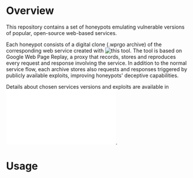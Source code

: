 # Overview

This repository contains a set of honeypots emulating vulnerable versions of popular, open-source web-based services. 

Each honeypot consists of a digital clone (.wprgo archive) of the corresponding web service created with ![this tool](https://github.com/mina-aq/honeypot_internship). The tool is
based on Google Web Page Replay, a proxy that records, stores and reproduces every request and response involving the service. In addition to the normal service flow, each archive stores also requests and responses triggered 
by publicly available exploits, improving honeypots' deceptive capabilities. 

Details about chosen services versions and exploits are available in ![this list](./vulnerable-services.md). 

# Usage